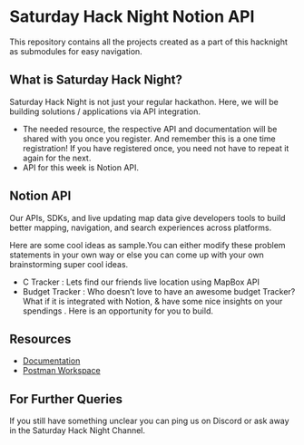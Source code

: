 # Saturday Hack Night Notion API

This repository contains all the projects created as a part of this hacknight as submodules for easy navigation.

## What is Saturday Hack Night?

Saturday Hack Night is not just your regular hackathon. Here, we will be building solutions / applications via API integration.
* The needed resource, the respective API and documentation will be shared with you once you register. And remember this is a one time registration! If you have registered once, you need not have to repeat it again for the next.
* API for this week is Notion API.

## Notion API
Our APIs, SDKs, and live updating map data give developers tools to build better mapping, navigation, and search experiences across platforms.

Here are some cool ideas as sample.You can either modify these problem statements in your own way or else you can come up with your own brainstorming super cool ideas.
- C Tracker : Lets find our friends live location using MapBox API
- Budget Tracker : Who doesn’t love to have an awesome budget Tracker? What if it is integrated with Notion, & have some nice insights on your spendings . Here is an opportunity for you to build.

## Resources

- [Documentation](https://developers.notion.com/)
- [Postman Workspace](https://www.postman.com/notionhq/workspace/notion-s-api-workspace)

## For Further Queries

If you still have something unclear you can ping us on Discord or ask away in the Saturday Hack Night Channel.
